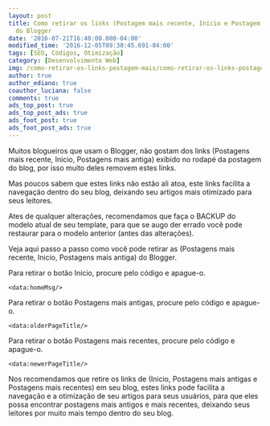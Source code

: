 ```yaml
---
layout: post
title: Como retirar os links (Postagem mais recente, Início e Postagem mais antiga)
  do Blogger
date: '2016-07-21T16:40:00.000-04:00'
modified_time: '2016-12-05T09:30:45.691-04:00'
tags: [SEO, Códigos, Otimização]
category: [Desenvolvimento Web]
img: /como-retirar-os-links-postagem-mais/como-retirar-os-links-postagem-mais.png
author: true
author_ediano: true
coauthor_luciana: false
comments: true
ads_top_post: true
ads_top_post_ads: true
ads_foot_post: true
ads_foot_post_ads: true
---
```


Muitos blogueiros que usam o Blogger, não gostam dos links (Postagens mais recente, Inicio, Postagens mais antiga) exibido no rodapé da postagem do blog, por isso muito deles removem estes links.

Mas poucos sabem que estes links não estão ali atoa, este links facilita a navegação dentro do seu blog, deixando seu artigos mais otimizado para seus leitores.

Ates de qualquer alterações, recomendamos que faça o BACKUP do modelo atual de seu template, para que se augo der errado você pode restaurar para o modelo anterior (antes das alterações).

Veja aqui passo a passo como você pode retirar as (Postagens mais recente, Inicio, Postagens mais antiga) do Blogger.

Para retirar o botão Início, procure pelo código e apague-o.

    <data:homeMsg/>

Para retirar o botão Postagens mais antigas, procure pelo código e apague-o.

    <data:olderPageTitle/>

Para retirar o botão Postagens mais recentes, procure pelo código e apague-o.

    <data:newerPageTitle/>

Nos recomendamos que retire os links de (Inicio, Postagens mais antigas e Postagens mais recentes) em seu blog, estes links pode facilita a navegação e a otimização de seu artigos para seus usuários, para que eles possa encontrar postagens mais antigos e mais recentes, deixando seus leitores por muito mais tempo dentro do seu blog.